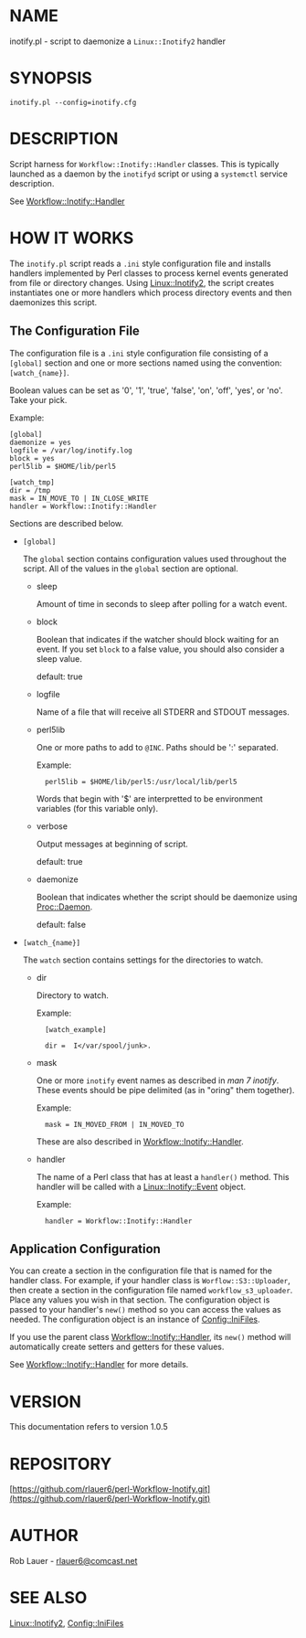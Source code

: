 # NAME

inotify.pl - script to daemonize a `Linux::Inotify2` handler

# SYNOPSIS

    inotify.pl --config=inotify.cfg

# DESCRIPTION

Script harness for `Workflow::Inotify::Handler` classes.  This is
typically launched as a daemon by the `inotifyd` script or using a
`systemctl` service description.

See [Workflow::Inotify::Handler](https://metacpan.org/pod/Workflow%3A%3AInotify%3A%3AHandler)

# HOW IT WORKS

The `inotify.pl` script reads a `.ini` style configuration file and
installs handlers implemented by Perl classes to process kernel events
generated from file or directory changes. Using [Linux::Inotify2](https://metacpan.org/pod/Linux%3A%3AInotify2),
the script creates instantiates one or more handlers which process
directory events and then daemonizes this script.

## The Configuration File

The configuration file is a `.ini` style configuration file
consisting of a `[global]` section and one or more sections named
using the convention: `[watch_{name}]`.

Boolean values can be set as '0', '1', 'true', 'false', 'on', 'off',
'yes', or 'no'. Take your pick.

Example:

    [global]
    daemonize = yes
    logfile = /var/log/inotify.log
    block = yes
    perl5lib = $HOME/lib/perl5
    
    [watch_tmp]
    dir = /tmp
    mask = IN_MOVE_TO | IN_CLOSE_WRITE
    handler = Workflow::Inotify::Handler

Sections are described below.

- `[global]`

    The `global` section contains configuration values used throughout
    the script. All of the values in the `global` section are optional.

    - sleep

        Amount of time in seconds to sleep after polling for a watch event.

    - block

        Boolean that indicates if the watcher should block waiting for an
        event. If you set `block` to a false value, you should also consider
        a sleep value.

        default: true

    - logfile

        Name of a file that will receive all STDERR and STDOUT messages.

    - perl5lib

        One or more paths to add to `@INC`. Paths should be ':' separated.

        Example:

            perl5lib = $HOME/lib/perl5:/usr/local/lib/perl5

        Words that begin with '$' are interpretted to be environment variables
        (for this variable only).

    - verbose

        Output messages at beginning of script.

        default: true

    - daemonize

        Boolean that indicates whether the script should be daemonize using [Proc::Daemon](https://metacpan.org/pod/Proc%3A%3ADaemon).

        default: false

- `[watch_{name}]`

    The `watch` section contains settings for the directories to watch.

    - dir

        Directory to watch.

        Example:

            [watch_example]

            dir =  I</var/spool/junk>.

    - mask

        One or more `inotify` event names as described in _man 7
        inotify_. These events should be pipe delimited (as in "oring" them
        together).

        Example:

            mask = IN_MOVED_FROM | IN_MOVED_TO

        These are also described in [Workflow::Inotify::Handler](https://metacpan.org/pod/Workflow%3A%3AInotify%3A%3AHandler).

    - handler

        The name of a Perl class that has at least a `handler()` method. This
        handler will be called with a [Linux::Inotify::Event](https://metacpan.org/pod/Linux%3A%3AInotify%3A%3AEvent) object.

        Example:

            handler = Workflow::Inotify::Handler

## Application Configuration

You can create a section in the configuration file that is named for
the handler class. For example, if your handler class is
`Worflow::S3::Uploader`, then create a section in the configuration
file named `workflow_s3_uploader`. Place any values you wish in that
section. The configuration object is passed to your handler's `new()`
method so you can access the values as needed. The configuration
object is an instance of [Config::IniFiles](https://metacpan.org/pod/Config%3A%3AIniFiles).

If you use the parent class [Workflow::Inotify::Handler](https://metacpan.org/pod/Workflow%3A%3AInotify%3A%3AHandler), its
`new()` method will automatically create setters and getters for these
values.

See [Workflow::Inotify::Handler](https://metacpan.org/pod/Workflow%3A%3AInotify%3A%3AHandler) for more details.

# VERSION

This documentation refers to version 1.0.5

# REPOSITORY

[https://github.com/rlauer6/perl-Workflow-Inotify.git](https://github.com/rlauer6/perl-Workflow-Inotify.git)

# AUTHOR

Rob Lauer - <rlauer6@comcast.net>

# SEE ALSO 

[Linux::Inotify2](https://metacpan.org/pod/Linux%3A%3AInotify2), [Config::IniFiles](https://metacpan.org/pod/Config%3A%3AIniFiles)
